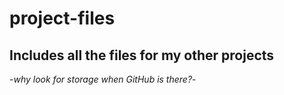 # project-files
## Includes all the files for my other projects
-*why look for storage when GitHub is there?*-
